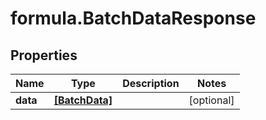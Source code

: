 # formula.BatchDataResponse

## Properties

Name | Type | Description | Notes
------------ | ------------- | ------------- | -------------
**data** | [**[BatchData]**](BatchData.md) |  | [optional] 


